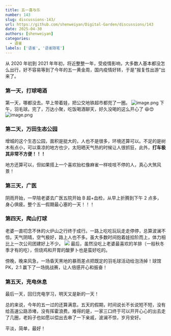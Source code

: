 ```yaml
---
title: 五一喜与乐
number: 143
slug: discussions-143/
url: https://github.com/shenweiyan/Digital-Garden/discussions/143
date: 2025-04-30
authors: [shenweiyan]
categories: 
  - 语雀
labels: ['语雀', '语雀随笔']
---
```


从 2020 年初到 2021 年年初，将近整整一年，受疫情影响，大多数人基本都没怎么出行，好不容易等到了今年的五一黄金周，国内疫情好转，于是"报复性出游"出来了。

<!-- more -->

### 第一天，打球喝酒

第一天，哪都没去。早上带着娃，把公交地铁超市都兜了一圈。
![image.png](https://shub.weiyan.tech/yuque/elog-notebook-img/li3mhmoER9OMehBlU7rtc7YXnJyP.png)
下午，羽毛球。完了，万达小聚，吃饭喝酒聊天，好久没喝的这么开心了 😆😍
![image.png](https://shub.weiyan.tech/yuque/elog-notebook-img/lqeZE36cEUqOCKO3Ro_Q-GQFcEWY.png)

### 第二天，万田生态公园

增城的这个生态公园，面积是挺大的，人也不是很多，环境还算可以。不足的是树木有点小，可以乘凉的地方也少，太阳晒天气热的时候让人很抓狂，此外，**打车极其非常不方便！！！**

地方还算可以，但如果搭上一个喜欢抬杠像麻雀一样吱吱不停的人，真心大煞风景！

### 第三天，广医

阴雨开始，一早陪老婆去广医五院开始 B 超+血检，从早上折腾到下午 2 点多，身心俱疲。整个五一假期最心塞的一天！！！

### 第四天，爬山打球

老婆一直叨念不休的火炉山之行终于成行。一路上吃吃玩玩走走停停，总算波澜不惊。天气阴晴，空气极好，路上人也不多。虽大多数时间抱着娃拾阶而上，体力相比上一次公司团建好上不少。
![](https://shub.weiyan.tech/yuque/elog-notebook-img/lunXPcdsCJH67a2Z27N-LfDOab-s.jpeg)
最后，虽然没吃上老婆最喜欢的羊排（一般秋冬季才有的吃），但烧鸡和开胃的酸萝卜也是蛮好吃的。

傍晚，晚来风急，一场昏天黑地的暴雨差点把既定的羽毛球活动给泡汤掉！球馆 PK，2:1 赢下了一场挑战赛，让人倍感开心和振奋！

### 第五天，充电休息

最后一天，回归充电学习，明天又是新的一天！

总的来说，今年的五一过的还算满意。五天的假期，时间说长不长说短不短，没有给高速公路添堵，没有挥霍浪费。难得的是，一家三口终于可以开开心心的出去走了几圈，老妈子也如愿以偿出去串了一下亲戚，波澜不惊，岁月安好。

平淡，简单，最好！

<script src="https://giscus.app/client.js"
	data-repo="shenweiyan/Digital-Garden"
	data-repo-id="R_kgDOKgxWlg"
	data-mapping="number"
	data-term="143"
	data-reactions-enabled="1"
	data-emit-metadata="0"
	data-input-position="bottom"
	data-theme="light"
	data-lang="zh-CN"
	crossorigin="anonymous"
	async>
</script>
